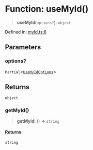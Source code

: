 # Function: useMyId()

> **useMyId**(`options?`): `object`

Defined in: [myId.ts:8](https://github.com/benallfree/lab13/blob/55b13e2c02a360fdce138b0495c78378f8c063b1/sdk/src/online/myId.ts#L8)

## Parameters

### options?

`Partial`\<[`UseMyIdOptions`](../type-aliases/UseMyIdOptions.md)\>

## Returns

`object`

### getMyId()

> **getMyId**: () => `string`

#### Returns

`string`
